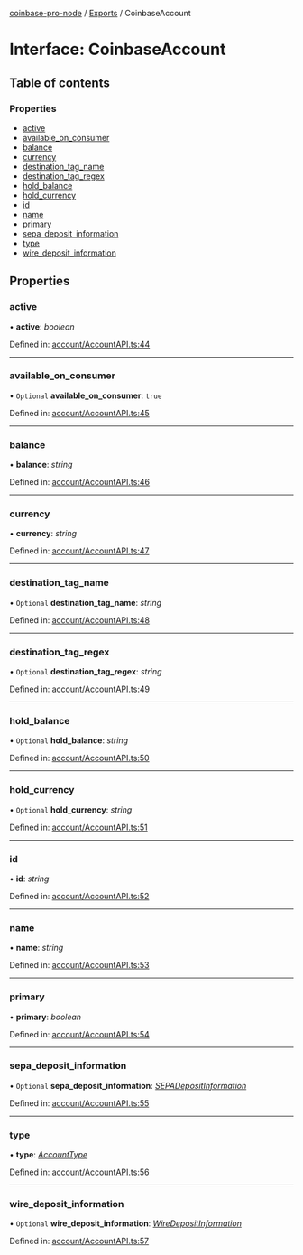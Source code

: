 [coinbase-pro-node](../README.md) / [Exports](../modules.md) / CoinbaseAccount

# Interface: CoinbaseAccount

## Table of contents

### Properties

- [active](coinbaseaccount.md#active)
- [available_on_consumer](coinbaseaccount.md#available_on_consumer)
- [balance](coinbaseaccount.md#balance)
- [currency](coinbaseaccount.md#currency)
- [destination_tag_name](coinbaseaccount.md#destination_tag_name)
- [destination_tag_regex](coinbaseaccount.md#destination_tag_regex)
- [hold_balance](coinbaseaccount.md#hold_balance)
- [hold_currency](coinbaseaccount.md#hold_currency)
- [id](coinbaseaccount.md#id)
- [name](coinbaseaccount.md#name)
- [primary](coinbaseaccount.md#primary)
- [sepa_deposit_information](coinbaseaccount.md#sepa_deposit_information)
- [type](coinbaseaccount.md#type)
- [wire_deposit_information](coinbaseaccount.md#wire_deposit_information)

## Properties

### active

• **active**: _boolean_

Defined in: [account/AccountAPI.ts:44](https://github.com/bennycode/coinbase-pro-node/blob/1018fbd/src/account/AccountAPI.ts#L44)

---

### available_on_consumer

• `Optional` **available_on_consumer**: `true`

Defined in: [account/AccountAPI.ts:45](https://github.com/bennycode/coinbase-pro-node/blob/1018fbd/src/account/AccountAPI.ts#L45)

---

### balance

• **balance**: _string_

Defined in: [account/AccountAPI.ts:46](https://github.com/bennycode/coinbase-pro-node/blob/1018fbd/src/account/AccountAPI.ts#L46)

---

### currency

• **currency**: _string_

Defined in: [account/AccountAPI.ts:47](https://github.com/bennycode/coinbase-pro-node/blob/1018fbd/src/account/AccountAPI.ts#L47)

---

### destination_tag_name

• `Optional` **destination_tag_name**: _string_

Defined in: [account/AccountAPI.ts:48](https://github.com/bennycode/coinbase-pro-node/blob/1018fbd/src/account/AccountAPI.ts#L48)

---

### destination_tag_regex

• `Optional` **destination_tag_regex**: _string_

Defined in: [account/AccountAPI.ts:49](https://github.com/bennycode/coinbase-pro-node/blob/1018fbd/src/account/AccountAPI.ts#L49)

---

### hold_balance

• `Optional` **hold_balance**: _string_

Defined in: [account/AccountAPI.ts:50](https://github.com/bennycode/coinbase-pro-node/blob/1018fbd/src/account/AccountAPI.ts#L50)

---

### hold_currency

• `Optional` **hold_currency**: _string_

Defined in: [account/AccountAPI.ts:51](https://github.com/bennycode/coinbase-pro-node/blob/1018fbd/src/account/AccountAPI.ts#L51)

---

### id

• **id**: _string_

Defined in: [account/AccountAPI.ts:52](https://github.com/bennycode/coinbase-pro-node/blob/1018fbd/src/account/AccountAPI.ts#L52)

---

### name

• **name**: _string_

Defined in: [account/AccountAPI.ts:53](https://github.com/bennycode/coinbase-pro-node/blob/1018fbd/src/account/AccountAPI.ts#L53)

---

### primary

• **primary**: _boolean_

Defined in: [account/AccountAPI.ts:54](https://github.com/bennycode/coinbase-pro-node/blob/1018fbd/src/account/AccountAPI.ts#L54)

---

### sepa_deposit_information

• `Optional` **sepa_deposit_information**: [_SEPADepositInformation_](sepadepositinformation.md)

Defined in: [account/AccountAPI.ts:55](https://github.com/bennycode/coinbase-pro-node/blob/1018fbd/src/account/AccountAPI.ts#L55)

---

### type

• **type**: [_AccountType_](../enums/accounttype.md)

Defined in: [account/AccountAPI.ts:56](https://github.com/bennycode/coinbase-pro-node/blob/1018fbd/src/account/AccountAPI.ts#L56)

---

### wire_deposit_information

• `Optional` **wire_deposit_information**: [_WireDepositInformation_](wiredepositinformation.md)

Defined in: [account/AccountAPI.ts:57](https://github.com/bennycode/coinbase-pro-node/blob/1018fbd/src/account/AccountAPI.ts#L57)
